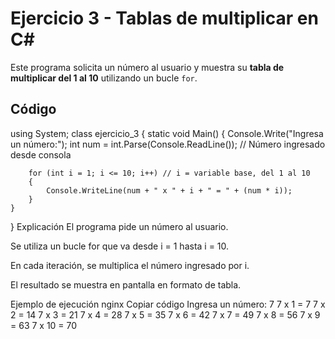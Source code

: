 # Ejercicio 3 - Tablas de multiplicar en C#

Este programa solicita un número al usuario y muestra su **tabla de multiplicar del 1 al 10** utilizando un bucle `for`.

## Código


using System;
class ejercicio_3
{
    static void Main()
    {
        Console.Write("Ingresa un número:");
        int num = int.Parse(Console.ReadLine()); // Número ingresado desde consola

        for (int i = 1; i <= 10; i++) // i = variable base, del 1 al 10
        {
            Console.WriteLine(num + " x " + i + " = " + (num * i));
        }
    }
}
Explicación
El programa pide un número al usuario.

Se utiliza un bucle for que va desde i = 1 hasta i = 10.

En cada iteración, se multiplica el número ingresado por i.

El resultado se muestra en pantalla en formato de tabla.

Ejemplo de ejecución
nginx
Copiar código
Ingresa un número: 7
7 x 1 = 7
7 x 2 = 14
7 x 3 = 21
7 x 4 = 28
7 x 5 = 35
7 x 6 = 42
7 x 7 = 49
7 x 8 = 56
7 x 9 = 63
7 x 10 = 70